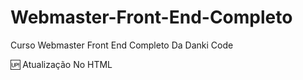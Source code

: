 # Webmaster-Front-End-Completo
 Curso Webmaster Front End Completo Da Danki Code

🆙 Atualização No HTML